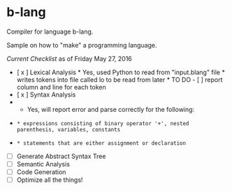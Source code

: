 # b-lang
Compiler for language b-lang.

Sample on how to "make" a programming language. 


*Current Checklist* as of Friday May 27, 2016
- [ x ] Lexical Analysis
      * Yes, used Python to read from "input.blang" file
      * writes tokens into file called lo to be read from later
      * TO DO
      - [ ] report column and line for each token
- [ x ] Syntax Analysis
-   * Yes, will report error and parse correctly for the following:
-     * expressions consisting of binary operator '+', nested parenthesis, variables, constants
-     * statements that are either assignment or declaration
- [ ] Generate Abstract Syntax Tree
- [ ] Semantic Analysis
- [ ] Code Generation
- [ ] Optimize all the things!
